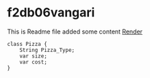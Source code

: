 # f2db06vangari
This is Readme file added some content
[Render](https://f2db06vangari.onrender.com)
<br>
```
class Pizza {
    String Pizza_Type;
    var size;
    var cost;
}
```
